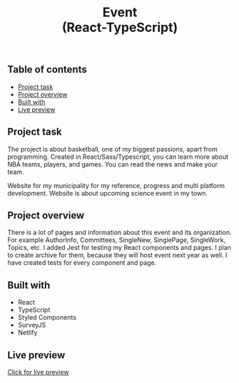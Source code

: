 <h1 align="center">
  Event <br/> 
  (React-TypeScript)
</h1>
<br>

## Table of contents

- [Project task](#project-task)
- [Project overview](#project-overview)
- [Built with](#built-with)
- [Live preview](#live-preview)

## Project task

The project is about basketball, one of my biggest passions, apart from programming. Created in React/Sass/Typescript, you can learn more about NBA teams, players, and games. You can read the news and make your team.

Website for my municipality for my reference, progress and multi platform development. Website is about upcoming science event in my town.

## Project overview

There is a lot of pages and information about this event and its organization. For example AuthorInfo, Committees, SingleNew, SinglePage, SingleWork, Topics, etc. I added Jest for testing my React components and pages. I plan to create archive for them, because they will host event next year as well. I have created tests for every component and page.

## Built with

- React
- TypeScript
- Styled Components
- SurveyJS
- Netlify

## Live preview

[Click for live preview](https://jeko10.github.io/)
